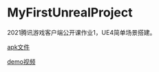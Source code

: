 # MyFirstUnrealProject
2021腾讯游戏客户端公开课作业1，UE4简单场景搭建。

[apk文件](https://share.weiyun.com/M6NQIfRc)

[demo视频](https://share.weiyun.com/hESG2kgH)

